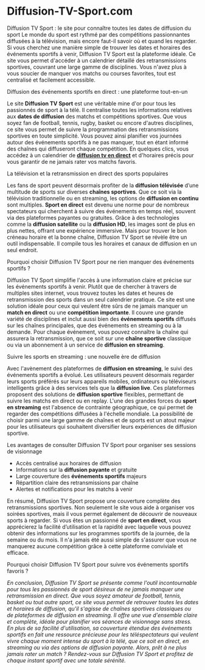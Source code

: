 # Diffusion-TV-Sport.com
Diffusion TV Sport : le site pour connaître toutes les dates de diffusion du sport
Le monde du sport est rythmé par des compétitions passionnantes diffusées à la télévision, mais encore faut-il savoir où et quand les regarder. Si vous cherchez une manière simple de trouver les dates et horaires des événements sportifs à venir, Diffusion TV Sport est la plateforme idéale. Ce site vous permet d'accéder à un calendrier détaillé des retransmissions sportives, couvrant une large gamme de disciplines. Vous n'avez plus à vous soucier de manquer vos matchs ou courses favorites, tout est centralisé et facilement accessible.

Diffusion des événements sportifs en direct : une plateforme tout-en-un

<p>Le site <b><b>Diffusion TV Sport</b></b> est une véritable mine d'or pour tous les passionnés de sport à la télé. Il centralise toutes les informations relatives aux <b><b>dates de diffusion</b></b> des matchs et compétitions sportives. Que vous soyez fan de football, tennis, rugby, basket ou encore d'autres disciplines, ce site vous permet de suivre la programmation des retransmissions sportives en toute simplicité. Vous pouvez ainsi planifier vos journées autour des événements sportifs à ne pas manquer, tout en étant informé des chaînes qui diffuseront chaque compétition. En quelques clics, vous accédez à un calendrier de <b><b><a href="https://diffusiontv-sport.com/">diffusion tv en direct</a></b></b> et d'horaires précis pour vous garantir de ne jamais rater vos matchs favoris.</p>
La télévision et la retransmission en direct des sports populaires

<p>Les fans de sport peuvent désormais profiter de la <b><b>diffusion télévisée</b></b> d’une multitude de sports sur diverses <b><b>chaînes sportives</b></b>. Que ce soit via la télévision traditionnelle ou en streaming, les options de <b><b>diffusion en continu</b></b> sont multiples. <b><b>Sport en direct</b></b> est devenu une norme pour de nombreux spectateurs qui cherchent à suivre des événements en temps réel, souvent via des plateformes payantes ou gratuites. Grâce à des technologies comme la <b><b>diffusion satellite</b></b> ou la <b><b>diffusion HD</b></b>, les images sont de plus en plus nettes, offrant une expérience immersive. Mais pour trouver le bon créneau horaire et la bonne chaîne, Diffusion TV Sport se révèle être un outil indispensable. Il compile tous les horaires et canaux de diffusion en un seul endroit.</p>
Pourquoi choisir Diffusion TV Sport pour ne rien manquer des événements sportifs ?

<p>Diffusion TV Sport simplifie l'accès à une information claire et précise sur les événements sportifs à venir. Plutôt que de chercher à travers de multiples sites internet, vous trouvez toutes les dates et heures de retransmission des sports dans un seul calendrier pratique. Ce site est une solution idéale pour ceux qui veulent être sûrs de ne jamais manquer un <b><b>match en direct</b></b> ou une <b><b>compétition importante</b></b>. Il couvre une grande variété de disciplines et inclut aussi bien des <b><b>événements sportifs</b></b> diffusés sur les chaînes principales, que des événements en streaming ou à la demande. Pour chaque événement, vous pouvez connaître la chaîne qui assurera la retransmission, que ce soit sur une <b><b>chaîne sportive</b></b> classique ou via un abonnement à un service de <b><b>diffusion en streaming</b></b>.</p>
Suivre les sports en streaming : une nouvelle ère de diffusion

<p>Avec l'avènement des plateformes de <b><b>diffusion en streaming</b></b>, le suivi des événements sportifs a évolué. Les utilisateurs peuvent désormais regarder leurs sports préférés sur leurs appareils mobiles, ordinateurs ou téléviseurs intelligents grâce à des services tels que la <b><b>diffusion live</b></b>. Ces plateformes proposent des solutions de <b><b>diffusion sportive</b></b> flexibles, permettant de suivre les matchs en direct ou en replay. L'une des grandes forces du <b><b>sport en streaming</b></b> est l'absence de contrainte géographique, ce qui permet de regarder des compétitions diffusées à l'échelle mondiale. La possibilité de choisir parmi une large gamme de chaînes et de sports est un atout majeur pour les utilisateurs qui souhaitent diversifier leurs expériences de diffusion sportive.</p>
Les avantages de consulter Diffusion TV Sport pour organiser ses sessions de visionnage

<ul> <li>Accès centralisé aux horaires de diffusion</li> <li>Informations sur la <b><b>diffusion payante</b></b> et gratuite</li> <li>Large couverture des <b><b>événements sportifs</b></b> majeurs</li> <li>Répartition claire des retransmissions par chaîne</li> <li>Alertes et notifications pour les matchs à venir</li> </ul> <p>En résumé, Diffusion TV Sport propose une couverture complète des retransmissions sportives. Non seulement le site vous aide à organiser vos soirées sportives, mais il vous permet également de découvrir de nouveaux sports à regarder. Si vous êtes un passionné de <b><b>sport en direct</b></b>, vous apprécierez la facilité d’utilisation et la rapidité avec laquelle vous pouvez obtenir des informations sur les programmes sportifs de la journée, de la semaine ou du mois. Il n'a jamais été aussi simple de s'assurer que vous ne manquerez aucune compétition grâce à cette plateforme conviviale et efficace.</p>

Pourquoi choisir Diffusion TV Sport pour suivre vos événements sportifs favoris ?

<i>En conclusion, Diffusion TV Sport se présente comme l'outil incontournable pour tous les passionnés de sport désireux de ne jamais manquer une retransmission en direct. Que vous soyez amateur de football, tennis, basket ou tout autre sport, ce site vous permet de retrouver toutes les dates et horaires de diffusion, qu'il s'agisse de chaînes sportives classiques ou de plateformes de diffusion en streaming. Il offre une vue d'ensemble claire et complète, idéale pour planifier vos séances de visionnage sans stress. En plus de sa facilité d'utilisation, sa couverture étendue des événements sportifs en fait une ressource précieuse pour les téléspectateurs qui veulent vivre chaque moment intense du sport à la télé, que ce soit en direct, en streaming ou via des options de diffusion payante. Alors, prêt à ne plus jamais rater un match ? Rendez-vous sur Diffusion TV Sport et profitez de chaque instant sportif avec une totale sérénité.</i>






